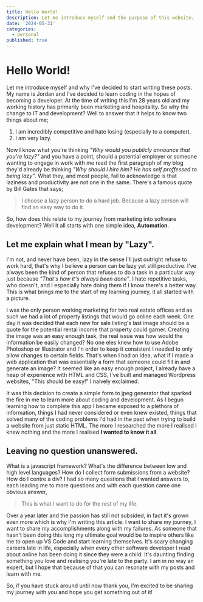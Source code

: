 ```yaml
---
title: Hello World!
description: Let me introduce myself and the purpose of this website.
date: '2024-05-31'
categories:
  - personal
published: true
---
```


# Hello World!

Let me introduce myself and why I've decided to start writing these posts. My name is Jordan and I've decided to learn coding in the hopes of becoming a developer. At the time of writing this I'm 28 years old and my working history has primarily been marketing and hospitality. So why the change to IT and development? Well to answer that it helps to know two things about me;

1. I am incredibly competitive and hate losing (especially to a computer).
2. I am very lazy. 

Now I know what you're thinking *"Why would you publicly announce that you're lazy?"* and you have a point, should a potential employer or someone wanting to engage in work with me read the first paragraph of my blog they'd already be thinking *"Why should I hire him? He has self proffessed to being lazy"*. What they, and most people, fail to acknowledge is that laziness and productivity are not one in the same. There's a famous quote by Bill Gates that says;

> I choose a lazy person to do a hard job. Because a lazy person will find an easy way to do it.

So, how does this relate to my journey from marketing into software development? Well it all starts with one simple idea, **Automation**. 

## Let me explain what I mean by "Lazy".

I'm not, and never have been, lazy in the sense I'll just outright refuse to work hard, that's why I believe a person can be lazy yet still productive. I've always been the kind of person that refuses to do a task in a particular way just because *"That's how it's always been done"*. I hate repetitive tasks, who doesn't, and I especially hate doing them if I know there's a better way. This is what brings me to the start of my learning journey, it all started with a picture.

I was the only person working marketing for two real estate offices and as such we had a lot of property listings that would go online each week. One day it was decided that each new for sale listing's last image should be a quote for the potential rental income that property could garner. Creating the image was an easy enough task, the real issue was how would the information be easily changed? No one eles knew how to use Adobe Photoshop or Illustrator and I'n order to keep it consistent I needed to only allow changes to certain fields. That's when I had an idea, what if I made a web application that was essentially a form that someone could fill in and generate an image? It seemed like an easy enough project, I already have a heap of experience with HTML and CSS, I've built and managed Wordpress websites, "This should be easy!" I naively exclaimed.

It was this decision to create a simple form to jpeg generator that sparked the fire in me to learn more about coding and development. As I begun learning how to complete this app I became exposed to a plethora of information, things I had never considered or even knew existed, things that solved many of the coding problems I'd had in the past when trying to build a website from just static HTML. The more I researched the more I realised I knew nothing and the more I realised **I wanted to know it all**. 

## Leaving no question unanswered.

What is a javascript framework? What's the difference between low and high level languages? How do I collect form submissions from a website? How do I centre a div? I had so many questions that I wanted answers to, each leading me to more questions and with each question came one obvious answer, 

> This is what I want to do for the rest of my life. 

Over a year later and the passion has still not subsided, in fact it's grown even more which is why I'm writing this article. I want to share my journey, I want to share my accomplishments along with my failures. As someone that hasn't been doing this long my ultimate goal would be to inspire others like me to open up VS Code and start learning themselves. It's scary changing careers late in life, especially when every other software developer I read about online has been doing it since they were a child. It's daunting finding something you love and realising you're late to the party. I am in no way an expert, but I hope that because of that you can resonate with my posts and learn with me.

So, if you have stuck around until now thank you, I'm excited to be sharing my journey with you and hope you get something out of it!
